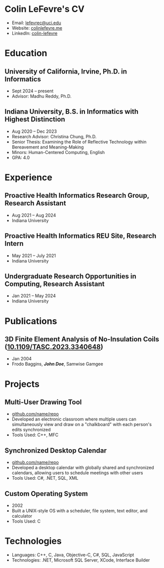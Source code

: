 # Colin LeFevre's CV

- Email: [lefevrec@uci.edu](mailto:lefevrec@uci.edu)
- Website: [colinlefevre.me](https://colinlefevre.me/)
- LinkedIn: [colin-lefevre](https://linkedin.com/in/colin-lefevre)


# Education

## University of California, Irvine, Ph.D. in Informatics

- Sept 2024 – present
- Advisor: Madhu Reddy, Ph.D.

## Indiana University, B.S. in Informatics with Highest Distinction

- Aug 2020 – Dec 2023
- Research Advisor: Christina Chung, Ph.D.
- Senior Thesis: Examining the Role of Reflective Technology within Bereavement and Meaning-Making
- Minors: Human-Centered Computing, English
- GPA: 4.0

# Experience

## Proactive Health Informatics Research Group, Research Assistant

- Aug 2021 – Aug 2024
- Indiana University

## Proactive Health Informatics REU Site, Research Intern

- May 2021 – July 2021
- Indiana University

## Undergraduate Research Opportunities in Computing, Research Assistant

- Jan 2021 – May 2024
- Indiana University

# Publications

## 3D Finite Element Analysis of No-Insulation Coils ([10.1109/TASC.2023.3340648](https://doi.org/10.1109/TASC.2023.3340648))
- Jan 2004
- Frodo Baggins, ***John Doe***, Samwise Gamgee

# Projects

## Multi-User Drawing Tool

- [github.com/name/repo](https://github.com/sinaatalay/rendercv)
- Developed an electronic classroom where multiple users can simultaneously view and draw on a "chalkboard" with each person's edits synchronized
- Tools Used: C++, MFC

## Synchronized Desktop Calendar

- [github.com/name/repo](https://github.com/sinaatalay/rendercv)
- Developed a desktop calendar with globally shared and synchronized calendars, allowing users to schedule meetings with other users
- Tools Used: C#, .NET, SQL, XML

## Custom Operating System

- 2002
- Built a UNIX-style OS with a scheduler, file system, text editor, and calculator
- Tools Used: C

# Technologies

- Languages: C++, C, Java, Objective-C, C#, SQL, JavaScript
- Technologies: .NET, Microsoft SQL Server, XCode, Interface Builder

